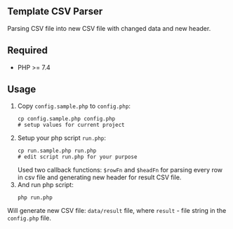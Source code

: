 ## Template CSV Parser

Parsing CSV file into new CSV file with changed data and new header.

## Required

- PHP >= 7.4

## Usage

1. Copy `config.sample.php` to `config.php`:
    ```shell
    cp config.sample.php config.php
    # setup values for current project
    ```
2. Setup your php script `run.php`:
    ```shell
    cp run.sample.php run.php
    # edit script run.php for your purpose
    ```
   Used two callback functions: `$rowFn` and `$headFn` for parsing every row in csv file and generating new header for result CSV file.
3. And run php script:
    ```shell
    php run.php
    ```
Will generate new CSV file: `data/result` file, where `result` - file string in the `config.php` file.
